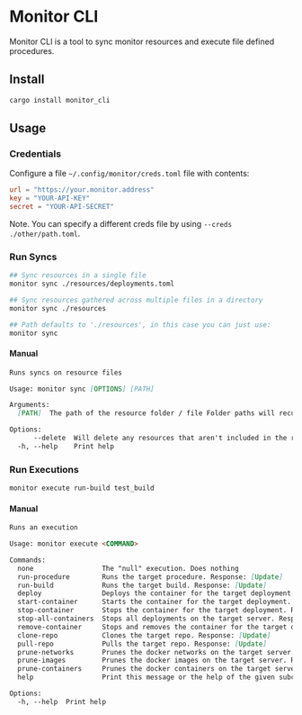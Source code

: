 # Monitor CLI

Monitor CLI is a tool to sync monitor resources and execute file defined procedures.

## Install

```sh
cargo install monitor_cli
```

## Usage

### Credentials

Configure a file `~/.config/monitor/creds.toml` file with contents:
```toml
url = "https://your.monitor.address"
key = "YOUR-API-KEY"
secret = "YOUR-API-SECRET"
```

Note. You can specify a different creds file by using `--creds ./other/path.toml`.

### Run Syncs

```sh
## Sync resources in a single file
monitor sync ./resources/deployments.toml

## Sync resources gathered across multiple files in a directory
monitor sync ./resources

## Path defaults to './resources', in this case you can just use:
monitor sync
```

#### Manual
```md
Runs syncs on resource files

Usage: monitor sync [OPTIONS] [PATH]

Arguments:
  [PATH]  The path of the resource folder / file Folder paths will recursively incorporate all the resources it finds under the folder [default: ./resources]

Options:
      --delete  Will delete any resources that aren't included in the resource files
  -h, --help    Print help
```

### Run Executions

```sh
monitor execute run-build test_build
```

#### Manual
```md
Runs an execution

Usage: monitor execute <COMMAND>

Commands:
  none                 The "null" execution. Does nothing
  run-procedure        Runs the target procedure. Response: [Update]
  run-build            Runs the target build. Response: [Update]
  deploy               Deploys the container for the target deployment. Response: [Update]
  start-container      Starts the container for the target deployment. Response: [Update]
  stop-container       Stops the container for the target deployment. Response: [Update]
  stop-all-containers  Stops all deployments on the target server. Response: [Update]
  remove-container     Stops and removes the container for the target deployment. Reponse: [Update]
  clone-repo           Clones the target repo. Response: [Update]
  pull-repo            Pulls the target repo. Response: [Update]
  prune-networks       Prunes the docker networks on the target server. Response: [Update]
  prune-images         Prunes the docker images on the target server. Response: [Update]
  prune-containers     Prunes the docker containers on the target server. Response: [Update]
  help                 Print this message or the help of the given subcommand(s)

Options:
  -h, --help  Print help
```

